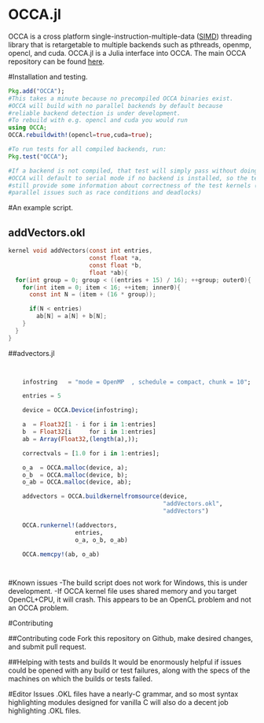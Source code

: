 # OCCA.jl

OCCA is a cross platform single-instruction-multiple-data ([SIMD](http://en.wikipedia.org/wiki/SIMD)) 
threading library that is 
retargetable to multiple backends such as pthreads, openmp, opencl, and cuda. OCCA.jl is a Julia interface into OCCA.
The main OCCA repository can be found
[here](https://github.com/tcew/OCCA2).

#Installation and testing.

```julia
Pkg.add("OCCA");
#This takes a minute because no precompiled OCCA binaries exist.
#OCCA will build with no parallel backends by default because 
#reliable backend detection is under development.
#To rebuild with e.g. opencl and cuda you would run
using OCCA;
OCCA.rebuildwith!(opencl=true,cuda=true);

#To run tests for all compiled backends, run:
Pkg.test("OCCA");

#If a backend is not compiled, that test will simply pass without doing anything.
#OCCA will default to serial mode if no backend is installed, so the tests
#still provide some information about correctness of the test kernels (ignoring
#parallel issues such as race conditions and deadlocks)


```


#An example script.

## addVectors.okl
```c
kernel void addVectors(const int entries,
                       const float *a,
                       const float *b,
                       float *ab){
  for(int group = 0; group < ((entries + 15) / 16); ++group; outer0){
    for(int item = 0; item < 16; ++item; inner0){
      const int N = (item + (16 * group));

      if(N < entries)
        ab[N] = a[N] + b[N];
    }
  }
}
```

##advectors.jl

```julia

    
    infostring   = "mode = OpenMP  , schedule = compact, chunk = 10";

    entries = 5

    device = OCCA.Device(infostring);

    a  = Float32[1 - i for i in 1:entries]
    b  = Float32[i     for i in 1:entries]
    ab = Array(Float32,(length(a),));

    correctvals = [1.0 for i in 1:entries];

    o_a  = OCCA.malloc(device, a);
    o_b  = OCCA.malloc(device, b);
    o_ab = OCCA.malloc(device, ab);

    addvectors = OCCA.buildkernelfromsource(device,
                                            "addVectors.okl",
                                            "addVectors")

    OCCA.runkernel!(addvectors,
                   entries,
                   o_a, o_b, o_ab)

    OCCA.memcpy!(ab, o_ab)




```



#Known issues
-The build script does not work for Windows, this is under development.
-If OCCA kernel file uses shared memory and you target OpenCL+CPU, it will crash. This appears to be an OpenCL problem and not an OCCA problem.







#Contributing

##Contributing code
Fork this repository on Github, make desired changes, and submit pull request.

##Helping with tests and builds
It would be enormously helpful if issues could be opened
with any build or test failures, along with the specs of the machines
on which the builds or tests failed.



#Editor Issues
.OKL files have a nearly-C grammar, and so most syntax highlighting modules designed for vanilla C will also
do a decent job highlighting .OKL files.

